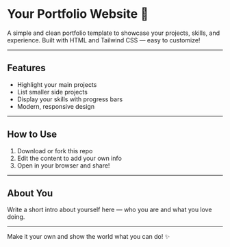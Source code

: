 # Your Portfolio Website 🚀

A simple and clean portfolio template to showcase your projects, skills, and experience. Built with HTML and Tailwind CSS — easy to customize!

---

## Features

- Highlight your main projects  
- List smaller side projects  
- Display your skills with progress bars  
- Modern, responsive design  

---

## How to Use

1. Download or fork this repo  
2. Edit the content to add your own info  
3. Open in your browser and share!  

---

## About You

Write a short intro about yourself here — who you are and what you love doing.

---

Make it your own and show the world what you can do! ✨
